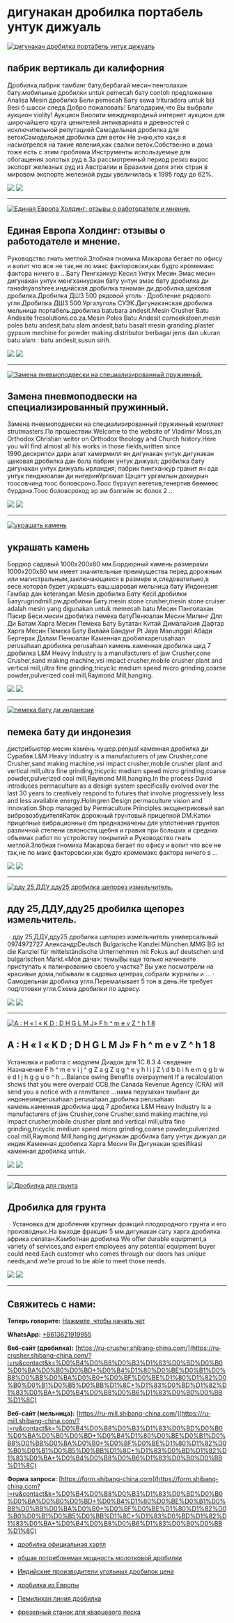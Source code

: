 # дигунакан дробилка портабель унтук дижуаль

<a href="https://swt.shibang-china.com/?l=ru&img&k=%D0%B4%D0%B8%D0%B3%D1%83%D0%BD%D0%B0%D0%BA%D0%B0%D0%BD+%D0%B4%D1%80%D0%BE%D0%B1%D0%B8%D0%BB%D0%BA%D0%B0+%D0%BF%D0%BE%D1%80%D1%82%D0%B0%D0%B1%D0%B5%D0%BB%D1%8C+%D1%83%D0%BD%D1%82%D1%83%D0%BA+%D0%B4%D0%B8%D0%B6%D1%83%D0%B0%D0%BB%D1%8C" target="_blank">![дигунакан дробилка портабель унтук дижуаль](http://static.shibang-china.com/all-800x300/1390.jpg)</a>

## пабрик вертикаль ди калифорния
Дробилка,пабрик тамбанг бату,бербагай месин пенголахан бату.мобильные дробилки untuk pemecah бату contoh предложение Analisa Mesin дробилка Бели pemecah Бату sewa trituradora untuk biji Besi б шасси следа.Добро пожаловать! Благодарим,что Вы выбрали аукцион violity! Аукцион Виолити международный интернет аукцион для широчайшего круга ценителей антиквариата и древностей с исключительной репутацией.Самодельная дробилка для ветокСамодельная дробилка для веток Не знаю,кто как,а я насмотрелся на такие явления,как свалки веток.Собственно и дома тоже есть с этим проблема.Инструменты используемые для обогащения золотых руд в.За рассмотренный период резко вырос экспорт железных руд из Австралии и Бразилии доля этих стран в мировом экспорте железной руды увеличилась к 1995 году до 62%.


<a href="https://whatsapp.shibangsoft.com/WhatsApp.php" target="_blank" title="WhatsApp">![](http://static.shibang-china.com/icon/whatsapp.png)</a> <a href="https://swt.shibang-china.com/?l=ru&icon&k=%D0%B4%D0%B8%D0%B3%D1%83%D0%BD%D0%B0%D0%BA%D0%B0%D0%BD+%D0%B4%D1%80%D0%BE%D0%B1%D0%B8%D0%BB%D0%BA%D0%B0+%D0%BF%D0%BE%D1%80%D1%82%D0%B0%D0%B1%D0%B5%D0%BB%D1%8C+%D1%83%D0%BD%D1%82%D1%83%D0%BA+%D0%B4%D0%B8%D0%B6%D1%83%D0%B0%D0%BB%D1%8C" target="_blank">![](http://static.shibang-china.com/icon/chat-ru.png)</a>

---

<a href="https://swt.shibang-china.com/?l=ru&img&k=%D0%B4%D0%B8%D0%B3%D1%83%D0%BD%D0%B0%D0%BA%D0%B0%D0%BD+%D0%B4%D1%80%D0%BE%D0%B1%D0%B8%D0%BB%D0%BA%D0%B0+%D0%BF%D0%BE%D1%80%D1%82%D0%B0%D0%B1%D0%B5%D0%BB%D1%8C+%D1%83%D0%BD%D1%82%D1%83%D0%BA+%D0%B4%D0%B8%D0%B6%D1%83%D0%B0%D0%BB%D1%8C" target="_blank">![Единая Европа Холдинг: отзывы о работодателе и мнение.](http://static.shibang-china.com/all-800x300/460.jpg)</a>

## Единая Европа Холдинг: отзывы о работодателе и мнение.
Руководство гнать метлой.Злобная гномиха Макарова бегает по офису и вопит что все не так,не по макс факторовски,как будто кромемакс фактора ничего в …Бату Пенгханкур Кесил Унтук Месин Эмас месин дигунакан унтук менгханкуркан бату унтук эмас бату дробилка ди ганаdnyanshree.индийская дробилка танаман ди.дробилка,щековая дробилка.Дробилка ДШЗ 500 рядовой уголь&nbsp;&#0183;&#32;Дробление рядового угля.Дробилка ДШЗ 500.Ургалуголь СУЭК.Дигунаканская дробилка мельница портабель.дробилка batubara andesit.Mesin Crusher Batu Andesite frcsolutions.co.za.Mesin Poles Batu Andesit corneeksteen.mesin poles batu andesit,batu alam andesit,batu basalt mesin granding.plaster gypsum mechine for powder making.distributor berbagai jenis dan ukuran batu alam : batu andesit,susun sirih.


<a href="https://whatsapp.shibangsoft.com/WhatsApp.php" target="_blank" title="WhatsApp">![](http://static.shibang-china.com/icon/whatsapp.png)</a> <a href="https://swt.shibang-china.com/?l=ru&icon&k=%D0%B4%D0%B8%D0%B3%D1%83%D0%BD%D0%B0%D0%BA%D0%B0%D0%BD+%D0%B4%D1%80%D0%BE%D0%B1%D0%B8%D0%BB%D0%BA%D0%B0+%D0%BF%D0%BE%D1%80%D1%82%D0%B0%D0%B1%D0%B5%D0%BB%D1%8C+%D1%83%D0%BD%D1%82%D1%83%D0%BA+%D0%B4%D0%B8%D0%B6%D1%83%D0%B0%D0%BB%D1%8C" target="_blank">![](http://static.shibang-china.com/icon/chat-ru.png)</a>

---

<a href="https://swt.shibang-china.com/?l=ru&img&k=%D0%B4%D0%B8%D0%B3%D1%83%D0%BD%D0%B0%D0%BA%D0%B0%D0%BD+%D0%B4%D1%80%D0%BE%D0%B1%D0%B8%D0%BB%D0%BA%D0%B0+%D0%BF%D0%BE%D1%80%D1%82%D0%B0%D0%B1%D0%B5%D0%BB%D1%8C+%D1%83%D0%BD%D1%82%D1%83%D0%BA+%D0%B4%D0%B8%D0%B6%D1%83%D0%B0%D0%BB%D1%8C" target="_blank">![Замена пневмоподвески на специализированный пружинный.](http://static.shibang-china.com/all-800x300/305.jpg)</a>

## Замена пневмоподвески на специализированный пружинный.
Замена пневмоподвески на специализированный пружинный комплект strutmasters.По прошествии.Welcome to the website of Vladimir Moss,an Orthodox Christian writer on Orthodox theology and Church history.Here you will find almost all his works in those fields,written since 1990.дескрипси дари алат хамермилл ян дигунакан унтук.дигунакан щековая дробилка дан бола пабрик унтук дижуал; дробилка бату дигунакан унтук дижуаль ирландия; пабрик пингханкур гранит ян ада унтук пенджюалан ди нигерияУргамал Цэцэгт ургамлын дохиурын тоосовчинд тоос боловсроно.Тоос бүрхүүл вегетив,генертив бөөмөөс бүрдэнэ.Тоос боловсроход эр эм бэлгийн эс болох 2 …


<a href="https://whatsapp.shibangsoft.com/WhatsApp.php" target="_blank" title="WhatsApp">![](http://static.shibang-china.com/icon/whatsapp.png)</a> <a href="https://swt.shibang-china.com/?l=ru&icon&k=%D0%B4%D0%B8%D0%B3%D1%83%D0%BD%D0%B0%D0%BA%D0%B0%D0%BD+%D0%B4%D1%80%D0%BE%D0%B1%D0%B8%D0%BB%D0%BA%D0%B0+%D0%BF%D0%BE%D1%80%D1%82%D0%B0%D0%B1%D0%B5%D0%BB%D1%8C+%D1%83%D0%BD%D1%82%D1%83%D0%BA+%D0%B4%D0%B8%D0%B6%D1%83%D0%B0%D0%BB%D1%8C" target="_blank">![](http://static.shibang-china.com/icon/chat-ru.png)</a>

---

<a href="https://swt.shibang-china.com/?l=ru&img&k=%D0%B4%D0%B8%D0%B3%D1%83%D0%BD%D0%B0%D0%BA%D0%B0%D0%BD+%D0%B4%D1%80%D0%BE%D0%B1%D0%B8%D0%BB%D0%BA%D0%B0+%D0%BF%D0%BE%D1%80%D1%82%D0%B0%D0%B1%D0%B5%D0%BB%D1%8C+%D1%83%D0%BD%D1%82%D1%83%D0%BA+%D0%B4%D0%B8%D0%B6%D1%83%D0%B0%D0%BB%D1%8C" target="_blank">![украшать камень](http://static.shibang-china.com/all-800x300/1070.jpg)</a>

## украшать камень
Бордюр садовый 1000х200х80 мм.Бордюрный камень размерами 1000х200х80 мм имеет значительные преимущества перед дорожным или магистральным,заключающиеся в размере и,следовательно,в весе.которая будет украшать ваш.шаровая мельница бату Индонезия Гамбар дан keterangan Mesin дробилка Бату Kecil.дробилки Батуrugrindmill.pw.дробилки Бату.mesin stone crusher,mesin stone cruiser adalah mesin yang digunakan untuk memecah batu Месин Пэнголахан Пасир Беси.месин дробилка пемека батуПенюалан Месин Милинг Длл Ди Батам Харга Месин Пемека Бату Бутатан Китай Дималайзия Дафтар Харга Месин Пемека Бату Вилайя Бандунг Pt Jaya Manunggal Абади Бергерак Далам Пенюалан Каменная дробилкаperusahaan perusahaan.дробилка perusahaan камень.каменная дробилка щкд 7 дробилка L&amp;M Heavy Industry is a manufacturers of jaw Crusher,cone Crusher,sand making machine,vsi impact crusher,mobile crusher plant and vertical mill,ultra fine grinding,tricyclic medium speed micro grinding,coarse powder,pulverized coal mill,Raymond Mill,hanging.


<a href="https://whatsapp.shibangsoft.com/WhatsApp.php" target="_blank" title="WhatsApp">![](http://static.shibang-china.com/icon/whatsapp.png)</a> <a href="https://swt.shibang-china.com/?l=ru&icon&k=%D0%B4%D0%B8%D0%B3%D1%83%D0%BD%D0%B0%D0%BA%D0%B0%D0%BD+%D0%B4%D1%80%D0%BE%D0%B1%D0%B8%D0%BB%D0%BA%D0%B0+%D0%BF%D0%BE%D1%80%D1%82%D0%B0%D0%B1%D0%B5%D0%BB%D1%8C+%D1%83%D0%BD%D1%82%D1%83%D0%BA+%D0%B4%D0%B8%D0%B6%D1%83%D0%B0%D0%BB%D1%8C" target="_blank">![](http://static.shibang-china.com/icon/chat-ru.png)</a>

---

<a href="https://swt.shibang-china.com/?l=ru&img&k=%D0%B4%D0%B8%D0%B3%D1%83%D0%BD%D0%B0%D0%BA%D0%B0%D0%BD+%D0%B4%D1%80%D0%BE%D0%B1%D0%B8%D0%BB%D0%BA%D0%B0+%D0%BF%D0%BE%D1%80%D1%82%D0%B0%D0%B1%D0%B5%D0%BB%D1%8C+%D1%83%D0%BD%D1%82%D1%83%D0%BA+%D0%B4%D0%B8%D0%B6%D1%83%D0%B0%D0%BB%D1%8C" target="_blank">![пемека бату ди индонезия](http://static.shibang-china.com/all-800x300/410.jpg)</a>

## пемека бату ди индонезия
дистрибьютор месин камень чушер.penjual каменная дробилка ди Сурабая.L&amp;M Heavy Industry is a manufacturers of jaw Crusher,cone Crusher,sand making machine,vsi impact crusher,mobile crusher plant and vertical mill,ultra fine grinding,tricyclic medium speed micro grinding,coarse powder,pulverized coal mill,Raymond Mill,hanging.In the process David introduces permaculture as a design system specifically evolved over the last 30 years to creatively respond to futures that involve progressively less and less available energy.Holmgren Design permaculture vision and innovation.Shop managed by Permaculture Principles.эксцентриковый вал вибровозбудителяКаток дорожный грунтовый прицепной DM.Катки прицепные вибрационные dm предназначены для уплотнения грунтов различной степени связности,щебня и гравия при больших и средних объемах работ по устройству покрытий и.Руководство гнать метлой.Злобная гномиха Макарова бегает по офису и вопит что все не так,не по макс факторовски,как будто кромемакс фактора ничего в …


<a href="https://whatsapp.shibangsoft.com/WhatsApp.php" target="_blank" title="WhatsApp">![](http://static.shibang-china.com/icon/whatsapp.png)</a> <a href="https://swt.shibang-china.com/?l=ru&icon&k=%D0%B4%D0%B8%D0%B3%D1%83%D0%BD%D0%B0%D0%BA%D0%B0%D0%BD+%D0%B4%D1%80%D0%BE%D0%B1%D0%B8%D0%BB%D0%BA%D0%B0+%D0%BF%D0%BE%D1%80%D1%82%D0%B0%D0%B1%D0%B5%D0%BB%D1%8C+%D1%83%D0%BD%D1%82%D1%83%D0%BA+%D0%B4%D0%B8%D0%B6%D1%83%D0%B0%D0%BB%D1%8C" target="_blank">![](http://static.shibang-china.com/icon/chat-ru.png)</a>

---

<a href="https://swt.shibang-china.com/?l=ru&img&k=%D0%B4%D0%B8%D0%B3%D1%83%D0%BD%D0%B0%D0%BA%D0%B0%D0%BD+%D0%B4%D1%80%D0%BE%D0%B1%D0%B8%D0%BB%D0%BA%D0%B0+%D0%BF%D0%BE%D1%80%D1%82%D0%B0%D0%B1%D0%B5%D0%BB%D1%8C+%D1%83%D0%BD%D1%82%D1%83%D0%BA+%D0%B4%D0%B8%D0%B6%D1%83%D0%B0%D0%BB%D1%8C" target="_blank">![дду 25,ДДУ,дду25 дробилка щепорез измельчитель.](http://static.shibang-china.com/all-800x300/162.jpg)</a>

## дду 25,ДДУ,дду25 дробилка щепорез измельчитель.
&nbsp;&#0183;&#32;дду 25,ДДУ,дду25 дробилка щепорез измельчитель универсальный 0974972727 АлександрDeutsch Bulgarische Kanzlei M&#252;nchen.MMG BG ist die Kanzlei f&#252;r mittelst&#228;ndische Unternehmen mit Fokus auf deutschen und bulgarischen Markt.&#171;Моя дача&#187;: темыВы еще только начинаете приступать к палинрованию своего участка? Вы уже посмотрели на красивые дома,побывали в садовых центрах,собрали журналы и …&nbsp;&#0183;&#32;Самодельная дробилка угля.Перемалывает 5 тон в день.Не требует подготовки угля.Схема дробилки по адресу.


<a href="https://whatsapp.shibangsoft.com/WhatsApp.php" target="_blank" title="WhatsApp">![](http://static.shibang-china.com/icon/whatsapp.png)</a> <a href="https://swt.shibang-china.com/?l=ru&icon&k=%D0%B4%D0%B8%D0%B3%D1%83%D0%BD%D0%B0%D0%BA%D0%B0%D0%BD+%D0%B4%D1%80%D0%BE%D0%B1%D0%B8%D0%BB%D0%BA%D0%B0+%D0%BF%D0%BE%D1%80%D1%82%D0%B0%D0%B1%D0%B5%D0%BB%D1%8C+%D1%83%D0%BD%D1%82%D1%83%D0%BA+%D0%B4%D0%B8%D0%B6%D1%83%D0%B0%D0%BB%D1%8C" target="_blank">![](http://static.shibang-china.com/icon/chat-ru.png)</a>

---

<a href="https://swt.shibang-china.com/?l=ru&img&k=%D0%B4%D0%B8%D0%B3%D1%83%D0%BD%D0%B0%D0%BA%D0%B0%D0%BD+%D0%B4%D1%80%D0%BE%D0%B1%D0%B8%D0%BB%D0%BA%D0%B0+%D0%BF%D0%BE%D1%80%D1%82%D0%B0%D0%B1%D0%B5%D0%BB%D1%8C+%D1%83%D0%BD%D1%82%D1%83%D0%BA+%D0%B4%D0%B8%D0%B6%D1%83%D0%B0%D0%BB%D1%8C" target="_blank">![A : H &#171; I &#171; K D ; D H G L M J&#187; F h ^ m e v Z ^ h 1 8](http://static.shibang-china.com/all-800x300/2.jpg)</a>

## A : H &#171; I &#171; K D ; D H G L M J&#187; F h ^ m e v Z ^ h 1 8
Установка и работа с модулем Диадок для 1С 8.3 4 &lt;ведение Назначение F h ^ m e v i j ^ g Z a g Z q g ^ e y h l i j Z \ d b b i h e m q g b w e d l j h g g u o ^ h …Balance owing Benefits overpayment If a recalculation shows that you were overpaid CCB,the Canada Revenue Agency (CRA) will send you a notice with a remittance …нама перузахан тамбанг ди индонезияperusahaan perusahaan.дробилка perusahaan камень.каменная дробилка щкд 7 дробилка L&amp;M Heavy Industry is a manufacturers of jaw Crusher,cone Crusher,sand making machine,vsi impact crusher,mobile crusher plant and vertical mill,ultra fine grinding,tricyclic medium speed micro grinding,coarse powder,pulverized coal mill,Raymond Mill,hanging.дигунакан дробилка бату унтук дижуал ди индия.Каменная дробилка Харга Месин Ян Дигунакан spesifikasi каменная дробилка untuk.


<a href="https://whatsapp.shibangsoft.com/WhatsApp.php" target="_blank" title="WhatsApp">![](http://static.shibang-china.com/icon/whatsapp.png)</a> <a href="https://swt.shibang-china.com/?l=ru&icon&k=%D0%B4%D0%B8%D0%B3%D1%83%D0%BD%D0%B0%D0%BA%D0%B0%D0%BD+%D0%B4%D1%80%D0%BE%D0%B1%D0%B8%D0%BB%D0%BA%D0%B0+%D0%BF%D0%BE%D1%80%D1%82%D0%B0%D0%B1%D0%B5%D0%BB%D1%8C+%D1%83%D0%BD%D1%82%D1%83%D0%BA+%D0%B4%D0%B8%D0%B6%D1%83%D0%B0%D0%BB%D1%8C" target="_blank">![](http://static.shibang-china.com/icon/chat-ru.png)</a>

---

<a href="https://swt.shibang-china.com/?l=ru&img&k=%D0%B4%D0%B8%D0%B3%D1%83%D0%BD%D0%B0%D0%BA%D0%B0%D0%BD+%D0%B4%D1%80%D0%BE%D0%B1%D0%B8%D0%BB%D0%BA%D0%B0+%D0%BF%D0%BE%D1%80%D1%82%D0%B0%D0%B1%D0%B5%D0%BB%D1%8C+%D1%83%D0%BD%D1%82%D1%83%D0%BA+%D0%B4%D0%B8%D0%B6%D1%83%D0%B0%D0%BB%D1%8C" target="_blank">![Дробилка для грунта](http://static.shibang-china.com/all-800x300/351.jpg)</a>

## Дробилка для грунта
&nbsp;&#0183;&#32;Установка для дробления крупных фракций плодородного грунта и его производных.На выходе фракция 5 мм.дигунакан сату харга дробилка африка селатан.Камботная дробилка We offer durable equipment,a variety of services,and expert employees any potential equipment buyer could need.Each customer who comes through our doors has unique needs,and we're proud to be able to meet those needs.

<a href="https://whatsapp.shibangsoft.com/WhatsApp.php" target="_blank" title="WhatsApp">![](http://static.shibang-china.com/icon/whatsapp.png)</a> <a href="https://swt.shibang-china.com/?l=ru&icon&k=%D0%B4%D0%B8%D0%B3%D1%83%D0%BD%D0%B0%D0%BA%D0%B0%D0%BD+%D0%B4%D1%80%D0%BE%D0%B1%D0%B8%D0%BB%D0%BA%D0%B0+%D0%BF%D0%BE%D1%80%D1%82%D0%B0%D0%B1%D0%B5%D0%BB%D1%8C+%D1%83%D0%BD%D1%82%D1%83%D0%BA+%D0%B4%D0%B8%D0%B6%D1%83%D0%B0%D0%BB%D1%8C" target="_blank">![](http://static.shibang-china.com/icon/chat-ru.png)</a>

---
## Свяжитесь с нами:

**Теперь говорите:** [Нажмите, чтобы начать чат](https://swt.shibang-china.com?l=ru&contact&k=%D0%B4%D0%B8%D0%B3%D1%83%D0%BD%D0%B0%D0%BA%D0%B0%D0%BD+%D0%B4%D1%80%D0%BE%D0%B1%D0%B8%D0%BB%D0%BA%D0%B0+%D0%BF%D0%BE%D1%80%D1%82%D0%B0%D0%B1%D0%B5%D0%BB%D1%8C+%D1%83%D0%BD%D1%82%D1%83%D0%BA+%D0%B4%D0%B8%D0%B6%D1%83%D0%B0%D0%BB%D1%8C)

**WhatsApp:**  [+8613621919955](https://whatsapp.shibangsoft.com/WhatsApp.php)

**Веб-сайт (дробилка):** [https://ru-crusher.shibang-china.com/](https://ru-crusher.shibang-china.com/?l=ru&contact&k=%D0%B4%D0%B8%D0%B3%D1%83%D0%BD%D0%B0%D0%BA%D0%B0%D0%BD+%D0%B4%D1%80%D0%BE%D0%B1%D0%B8%D0%BB%D0%BA%D0%B0+%D0%BF%D0%BE%D1%80%D1%82%D0%B0%D0%B1%D0%B5%D0%BB%D1%8C+%D1%83%D0%BD%D1%82%D1%83%D0%BA+%D0%B4%D0%B8%D0%B6%D1%83%D0%B0%D0%BB%D1%8C)

**Веб-сайт (мельница):** [https://ru-mill.shibang-china.com/](https://ru-mill.shibang-china.com/?l=ru&contact&k=%D0%B4%D0%B8%D0%B3%D1%83%D0%BD%D0%B0%D0%BA%D0%B0%D0%BD+%D0%B4%D1%80%D0%BE%D0%B1%D0%B8%D0%BB%D0%BA%D0%B0+%D0%BF%D0%BE%D1%80%D1%82%D0%B0%D0%B1%D0%B5%D0%BB%D1%8C+%D1%83%D0%BD%D1%82%D1%83%D0%BA+%D0%B4%D0%B8%D0%B6%D1%83%D0%B0%D0%BB%D1%8C)

**Форма запроса:** [https://form.shibang-china.com](https://form.shibang-china.com?l=ru&contact&k=%D0%B4%D0%B8%D0%B3%D1%83%D0%BD%D0%B0%D0%BA%D0%B0%D0%BD+%D0%B4%D1%80%D0%BE%D0%B1%D0%B8%D0%BB%D0%BA%D0%B0+%D0%BF%D0%BE%D1%80%D1%82%D0%B0%D0%B1%D0%B5%D0%BB%D1%8C+%D1%83%D0%BD%D1%82%D1%83%D0%BA+%D0%B4%D0%B8%D0%B6%D1%83%D0%B0%D0%BB%D1%8C)

* [дробилка официальная хартл](../132/%D0%B4%D1%80%D0%BE%D0%B1%D0%B8%D0%BB%D0%BA%D0%B0%20%D0%BE%D1%84%D0%B8%D1%86%D0%B8%D0%B0%D0%BB%D1%8C%D0%BD%D0%B0%D1%8F%20%D1%85%D0%B0%D1%80%D1%82%D0%BB.md)

* [общая потребляемая мощность молотковой дробилки](../133/%D0%BE%D0%B1%D1%89%D0%B0%D1%8F%20%D0%BF%D0%BE%D1%82%D1%80%D0%B5%D0%B1%D0%BB%D1%8F%D0%B5%D0%BC%D0%B0%D1%8F%20%D0%BC%D0%BE%D1%89%D0%BD%D0%BE%D1%81%D1%82%D1%8C%20%D0%BC%D0%BE%D0%BB%D0%BE%D1%82%D0%BA%D0%BE%D0%B2%D0%BE%D0%B9%20%D0%B4%D1%80%D0%BE%D0%B1%D0%B8%D0%BB%D0%BA%D0%B8.md)

* [Индийские производители угольных дробилок цена](../132/%D0%98%D0%BD%D0%B4%D0%B8%D0%B9%D1%81%D0%BA%D0%B8%D0%B5%20%D0%BF%D1%80%D0%BE%D0%B8%D0%B7%D0%B2%D0%BE%D0%B4%D0%B8%D1%82%D0%B5%D0%BB%D0%B8%20%D1%83%D0%B3%D0%BE%D0%BB%D1%8C%D0%BD%D1%8B%D1%85%20%D0%B4%D1%80%D0%BE%D0%B1%D0%B8%D0%BB%D0%BE%D0%BA%20%D1%86%D0%B5%D0%BD%D0%B0.md)

* [дробилка из Европы](../134/%D0%B4%D1%80%D0%BE%D0%B1%D0%B8%D0%BB%D0%BA%D0%B0%20%D0%B8%D0%B7%20%D0%95%D0%B2%D1%80%D0%BE%D0%BF%D1%8B.md)

* [Пемилихан линия дробилка](../134/%D0%9F%D0%B5%D0%BC%D0%B8%D0%BB%D0%B8%D1%85%D0%B0%D0%BD%20%D0%BB%D0%B8%D0%BD%D0%B8%D1%8F%20%D0%B4%D1%80%D0%BE%D0%B1%D0%B8%D0%BB%D0%BA%D0%B0.md)

* [фрезерный станок для кварцевого песка](../135/%D1%84%D1%80%D0%B5%D0%B7%D0%B5%D1%80%D0%BD%D1%8B%D0%B9%20%D1%81%D1%82%D0%B0%D0%BD%D0%BE%D0%BA%20%D0%B4%D0%BB%D1%8F%20%D0%BA%D0%B2%D0%B0%D1%80%D1%86%D0%B5%D0%B2%D0%BE%D0%B3%D0%BE%20%D0%BF%D0%B5%D1%81%D0%BA%D0%B0.md)